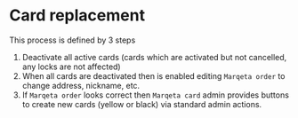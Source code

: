 # Card replacement

This process is defined by 3 steps

1. Deactivate all active cards (cards which are activated but not cancelled, any locks are not affected)
2. When all cards are deactivated then is enabled editing `Marqeta order` to change address, nickname, etc.
3. If `Marqeta order` looks correct then `Marqeta card` admin provides buttons to create new cards (yellow or black) via standard admin actions.
